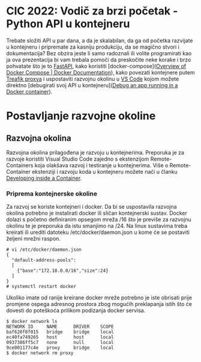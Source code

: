 # CIC 2022: Vodič za brzi početak - Python API u kontejneru

Trebate složiti API u par dana, a da je skalabilan, da ga od početka razvijate u kontejneru i pripremate za kasniju produkciju, da se magično stvori i dokumentacija? Bez obzira jeste li samo radoznali ili volite programirati kao ja ova prezentacija bi vam trebala pomoči da preskočite neke korake i brzo pohvatate što je to [FastAPI](https://fastapi.tiangolo.com/), kako koristiti [docker-compose]([Overview of Docker Compose | Docker Documentation](https://docs.docker.com/compose/)), kako povezati kontejnere putem [Treafik proxya](https://traefik.io/) i uspostaviti razvojnu okolinu u [VS Code](https://code.visualstudio.com/) kojom možete direktno [debugirati svoj API u kontejneru]([Debug an app running in a Docker container](https://code.visualstudio.com/docs/containers/debug-common)).

# Postavljanje razvojne okoline

## Razvojna okolina

Razvojna okolina prilagođena je razvoju u kontejnerima. Preporuka je za razvoje koristiti Visual Studio Code zajedno s ekstenzijom Remote-Containers koja olakšava razvoj i testiranje u kontejnerima. Više o Remote-Container ekstenziji i razvoju koda u kontejneru možete naći u članku [Developing inside a Container](https://code.visualstudio.com/docs/remote/containers).

### Priprema kontejnerske okoline

Za razvoj se koriste kontejneri i docker. Da bi se uspostavila razvojna okolina potrebno je instalirati docker ili sličan kontejnerski sustav. Docker dolazi s početno definiranim opsegom mreža /16 što je previše za razvojnu okolinu te je preporuka da istu smanjimo na /24. Na linux sustavima treba kreirati ili urediti datoteku /etc/docker/daemon.json u kome će se postaviti željeni mrežni raspon.

```shell
# vi /etc/docker/daemon.json
{
  "default-address-pools":
  [
    {"base":"172.18.0.0/16","size":24}
  ]
}
# systemctl restart docker
```

Ukoliko imate od ranije kreirane docker mreže potrebno je iste obrisati prije promjene ospega adresnog prostora zbog mogućih preklapanja istih što će dovesti do poteškoća prilikom podizanja docker servisa.

```shell
$ docker network ls
NETWORK ID     NAME      DRIVER    SCOPE
baf620f8f015   bridge    bridge    local
ec40fa749265   host      host      local
0937386ff5c7   none      null      local
9ce001177c4e   proxy     bridge    local
$ docker network rm proxy
```
